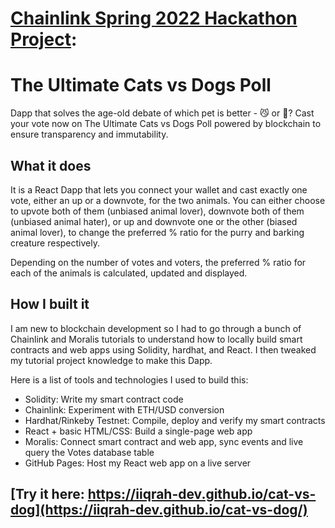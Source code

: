 # [Chainlink Spring 2022 Hackathon Project](https://devpost.com/software/the-ultimate-cats-vs-dogs-poll?ref_content=user-portfolio&ref_feature=in_progress):
# The Ultimate Cats vs Dogs Poll

Dapp that solves the age-old debate of which pet is better - 😼 or 🐶? Cast your vote now on The Ultimate Cats vs Dogs Poll powered by blockchain to ensure transparency and immutability.

## What it does

It is a React Dapp that lets you connect your wallet and cast exactly one vote, either an up or a downvote, for the two animals. You can either choose to upvote both of them (unbiased animal lover), downvote both of them (unbiased animal hater), or up and downvote one or the other (biased animal lover), to change the preferred % ratio for the purry and barking creature respectively.

Depending on the number of votes and voters, the preferred % ratio for each of the animals is calculated, updated and displayed.

## How I built it

I am new to blockchain development so I had to go through a bunch of Chainlink and Moralis tutorials to understand how to locally build smart contracts and web apps using Solidity, hardhat, and React. I then tweaked my tutorial project knowledge to make this Dapp.

Here is a list of tools and technologies I used to build this:

- Solidity: Write my smart contract code
- Chainlink: Experiment with ETH/USD conversion
- Hardhat/Rinkeby Testnet: Compile, deploy and verify my smart contracts
- React + basic HTML/CSS: Build a single-page web app
- Moralis: Connect smart contract and web app, sync events and live query the Votes database table
- GitHub Pages: Host my React web app on a live server


## [Try it here: https://iiqrah-dev.github.io/cat-vs-dog](https://iiqrah-dev.github.io/cat-vs-dog/)
